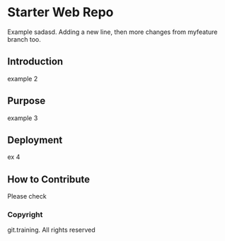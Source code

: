 # Starter Web Repo

Example sadasd. Adding a new line, then more changes from myfeature branch too.

## Introduction

example 2

## Purpose

example 3
## Deployment

ex 4

## How to Contribute

Please check
### Copyright

git.training. All rights reserved